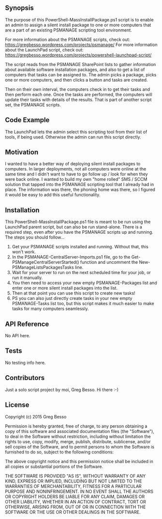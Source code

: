 ## Synopsis

The purpose of this PowerShell-MassInstallPackage.ps1 script is to enable an admin to assign a silent install package to one 
or more computers that are a part of an existing PSMANAGE scripting tool environment. 

For more information about the PSMANAGE scripts, check out: https://gregbesso.wordpress.com/projects/psmanage/
For more information about the LaunchPad script, check out: https://gregbesso.wordpress.com/projects/powershell-launchpad-script/

The script reads from the PSMANAGE SharePoint lists to gather information about available software installation packages, and 
also to get a list of computers that tasks can be assigned to. The admin picks a package, picks one or more computers, and 
then clicks a button and tasks are created.

Then on their own interval, the computers check in to get their tasks and then perform each one. Once the tasks are performed, 
the computers will update their tasks with details of the results. That is part of another script set, the PSMANAGE scripts.


## Code Example

The LaunchPad lets the admin select this scripting tool from their list of tools, if being used. Otherwise the admin can run this 
script directly.


## Motivation

I wanted to have a better way of deploying silent install packages to computers. In larger deployments, not all computers were online 
at the same time and I didn't want to have to go follow up / look for when they were back online. I wanted to build my own "home rolled" 
SMS / SCCM solution that tapped into the PSMANAGE scripting tool that I already had in place. The information was there, the phoning 
home was there, so I figured it would be easy to add this useful functionality.



## Installation

This PowerShell-MassInstallPackage.ps1 file is meant to be run using the LaunchPad parent script, but can also be run stand-alone.
There is a required step, even after you have the PSMANAGE scripts up and running. The steps you should follow...

1) Get your PSMANAGE scripts installed and running. Without that, this won't work.
2) In the PSMANAGE-CentralServer-Imports.ps1 file, go to the Get-PSManageCentralServerStarted() function and uncomment 
the New-PSManageListsPackagesTasks line.
3) Wait for your server to run on the next scheduled time for your job, or run it manually.
4) You then need to access your new empty PSMANAGE-Packages list and enter one or more silent install packages into the list.
5) Then at that point you can use this script to create new tasks!
6) PS you can also just directly create tasks in your new empty PSMANAGE-Tasks list too, but this script makes it much easier 
to make tasks for many computers seamlessly.


## API Reference

No API here. <sounds of crickets>

## Tests

No testing info here. <sounds of crickets>

## Contributors

Just a solo script project by moi, Greg Besso. Hi there :-)

## License

Copyright (c) 2015 Greg Besso

Permission is hereby granted, free of charge, to any person obtaining a copy
of this software and associated documentation files (the "Software"), to deal
in the Software without restriction, including without limitation the rights
to use, copy, modify, merge, publish, distribute, sublicense, and/or sell
copies of the Software, and to permit persons to whom the Software is
furnished to do so, subject to the following conditions:

The above copyright notice and this permission notice shall be included in all
copies or substantial portions of the Software.

THE SOFTWARE IS PROVIDED "AS IS", WITHOUT WARRANTY OF ANY KIND, EXPRESS OR
IMPLIED, INCLUDING BUT NOT LIMITED TO THE WARRANTIES OF MERCHANTABILITY,
FITNESS FOR A PARTICULAR PURPOSE AND NONINFRINGEMENT. IN NO EVENT SHALL THE
AUTHORS OR COPYRIGHT HOLDERS BE LIABLE FOR ANY CLAIM, DAMAGES OR OTHER
LIABILITY, WHETHER IN AN ACTION OF CONTRACT, TORT OR OTHERWISE, ARISING FROM,
OUT OF OR IN CONNECTION WITH THE SOFTWARE OR THE USE OR OTHER DEALINGS IN THE
SOFTWARE.